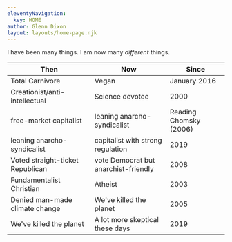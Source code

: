 ```yaml
---
eleventyNavigation:
  key: HOME
author: Glenn Dixon
layout: layouts/home-page.njk
---
```

I have been many things. I am now many _different_ things.

| Then                             | Now                                  | Since                  |
| -------------------------------- | ------------------------------------ | ---------------------- |
| Total Carnivore                  | Vegan                                | January 2016           |
| Creationist/anti-intellectual    | Science devotee                      | 2000                   |
| free-market capitalist           | leaning anarcho-syndicalist          | Reading Chomsky (2006) |
| leaning anarcho-syndicalist      | capitalist with strong regulation    | 2019                   |
| Voted straight-ticket Republican | vote Democrat but anarchist-friendly | 2008                   |
| Fundamentalist Christian         | Atheist                              | 2003                   |
| Denied man-made climate change   | We've killed the planet              | 2005                   |
| We've killed the planet          | A lot more skeptical these days      | 2019                   |
